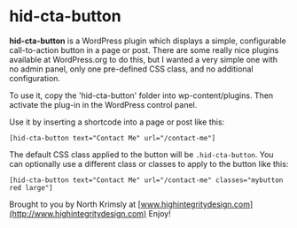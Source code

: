 hid-cta-button
==============

**hid-cta-button** is a WordPress plugin which displays a simple, configurable call-to-action button in a page or post. There are some really nice plugins available at WordPress.org to do this, but I wanted a very simple one with no admin panel, only one pre-defined CSS class, and no additional configuration. 

To use it, copy the 'hid-cta-button' folder into wp-content/plugins. Then activate the plug-in in the WordPress control panel.

Use it by inserting a shortcode into a page or post like this:

`[hid-cta-button text="Contact Me" url="/contact-me"]`

The default CSS class applied to the button will be `.hid-cta-button`. You can optionally use a different class or classes to apply to the button like this:

`[hid-cta-button text="Contact Me" url="/contact-me" classes="mybutton red large"]`

Brought to you by North Krimsly at [www.highintegritydesign.com](http://www.highintegritydesign.com) Enjoy!
